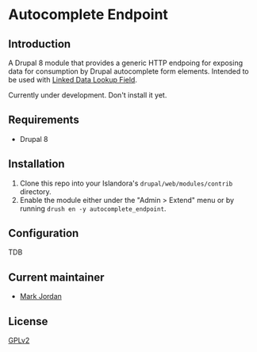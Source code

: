 # Autocomplete Endpoint

## Introduction

A Drupal 8 module that provides a generic HTTP endpoing for exposing data for consumption by Drupal autocomplete form elements. Intended to be used with [Linked Data Lookup Field](https://drupal.org/project/linked_data_field).

Currently under development. Don't install it yet.

## Requirements

* Drupal 8

## Installation

1. Clone this repo into your Islandora's `drupal/web/modules/contrib` directory.
1. Enable the module either under the "Admin > Extend" menu or by running `drush en -y autocomplete_endpoint`.

## Configuration

TDB

## Current maintainer

* [Mark Jordan](https://github.com/mjordan)

## License

[GPLv2](http://www.gnu.org/licenses/gpl-2.0.txt)
